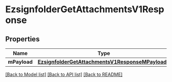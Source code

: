 # EzsignfolderGetAttachmentsV1Response

## Properties
Name | Type | Description | Notes
------------ | ------------- | ------------- | -------------
**mPayload** | [**EzsignfolderGetAttachmentsV1ResponseMPayload***](EzsignfolderGetAttachmentsV1ResponseMPayload.md) |  | 

[[Back to Model list]](../README.md#documentation-for-models) [[Back to API list]](../README.md#documentation-for-api-endpoints) [[Back to README]](../README.md)


